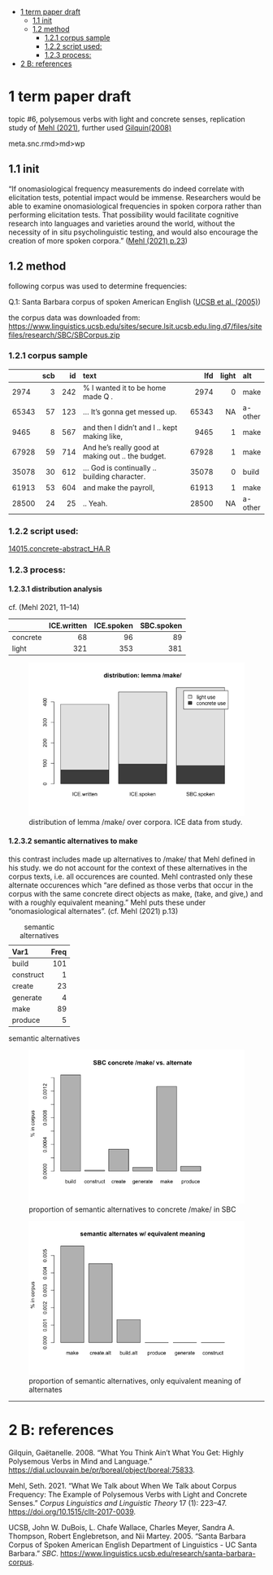 -   [1 term paper draft](#term-paper-draft)
    -   [1.1 init](#init)
    -   [1.2 method](#method)
        -   [1.2.1 corpus sample](#corpus-sample)
        -   [1.2.2 script used:](#script-used)
        -   [1.2.3 process:](#process)
-   [2 B: references](#b-references)

# 1 term paper draft

topic \#6, polysemous verbs with light and concrete senses, replication
study of [Mehl (2021)](https://doi.org/10.1515/cllt-2017-0039), further used [Gilquin(2008)](https://dial.uclouvain.be/pr/boreal/object/boreal:75833)

meta.snc.rmd&gt;md&gt;wp

## 1.1 init

“If onomasiological frequency measurements do indeed correlate with
elicitation tests, potential impact would be immense. Researchers would
be able to examine onomasiological frequencies in spoken corpora rather
than performing elicitation tests. That possibility would facilitate
cognitive research into languages and varieties around the world,
without the necessity of in situ psycholinguistic testing, and would
also encourage the creation of more spoken corpora.” 
([Mehl (2021) p.23](https://doi.org/10.1515/cllt-2017-0039))

## 1.2 method

following corpus was used to determine frequencies:

Q.1: Santa Barbara corpus of spoken American English 
([UCSB et al. (2005)](https://www.linguistics.ucsb.edu/research/santa-barbara-corpus))

the corpus data was downloaded from:
<https://www.linguistics.ucsb.edu/sites/secure.lsit.ucsb.edu.ling.d7/files/sitefiles/research/SBC/SBCorpus.zip>

### 1.2.1 corpus sample

<table style="width:100%;">
<colgroup>
<col style="width: 7%" />
<col style="width: 4%" />
<col style="width: 4%" />
<col style="width: 60%" />
<col style="width: 7%" />
<col style="width: 7%" />
<col style="width: 9%" />
</colgroup>
<thead>
<tr class="header">
<th style="text-align: left;"></th>
<th style="text-align: right;">scb</th>
<th style="text-align: right;">id</th>
<th style="text-align: left;">text</th>
<th style="text-align: right;">lfd</th>
<th style="text-align: right;">light</th>
<th style="text-align: left;">alt</th>
</tr>
</thead>
<tbody>
<tr class="odd">
<td style="text-align: left;">2974</td>
<td style="text-align: right;">3</td>
<td style="text-align: right;">242</td>
<td style="text-align: left;">% I wanted it to be home made Q .</td>
<td style="text-align: right;">2974</td>
<td style="text-align: right;">0</td>
<td style="text-align: left;">make</td>
</tr>
<tr class="even">
<td style="text-align: left;">65343</td>
<td style="text-align: right;">57</td>
<td style="text-align: right;">123</td>
<td style="text-align: left;">… It’s gonna get messed up.</td>
<td style="text-align: right;">65343</td>
<td style="text-align: right;">NA</td>
<td style="text-align: left;">a-other</td>
</tr>
<tr class="odd">
<td style="text-align: left;">9465</td>
<td style="text-align: right;">8</td>
<td style="text-align: right;">567</td>
<td style="text-align: left;">and then I didn’t and I .. kept making
like,</td>
<td style="text-align: right;">9465</td>
<td style="text-align: right;">1</td>
<td style="text-align: left;">make</td>
</tr>
<tr class="even">
<td style="text-align: left;">67928</td>
<td style="text-align: right;">59</td>
<td style="text-align: right;">714</td>
<td style="text-align: left;">And he’s really good at making out .. the
budget.</td>
<td style="text-align: right;">67928</td>
<td style="text-align: right;">1</td>
<td style="text-align: left;">make</td>
</tr>
<tr class="odd">
<td style="text-align: left;">35078</td>
<td style="text-align: right;">30</td>
<td style="text-align: right;">612</td>
<td style="text-align: left;">… God is continually .. building
character.</td>
<td style="text-align: right;">35078</td>
<td style="text-align: right;">0</td>
<td style="text-align: left;">build</td>
</tr>
<tr class="even">
<td style="text-align: left;">61913</td>
<td style="text-align: right;">53</td>
<td style="text-align: right;">604</td>
<td style="text-align: left;">and make the payroll,</td>
<td style="text-align: right;">61913</td>
<td style="text-align: right;">1</td>
<td style="text-align: left;">make</td>
</tr>
<tr class="odd">
<td style="text-align: left;">28500</td>
<td style="text-align: right;">24</td>
<td style="text-align: right;">25</td>
<td style="text-align: left;">.. Yeah.</td>
<td style="text-align: right;">28500</td>
<td style="text-align: right;">NA</td>
<td style="text-align: left;">a-other</td>
</tr>
</tbody>
</table>

### 1.2.2 script used:

[14015.concrete-abstract\_HA.R](14015.concrete-abstract_HA.R)

### 1.2.3 process:

#### 1.2.3.1 distribution analysis

cf. (Mehl 2021, 11–14)

<table>
<thead>
<tr class="header">
<th style="text-align: left;"></th>
<th style="text-align: right;">ICE.written</th>
<th style="text-align: right;">ICE.spoken</th>
<th style="text-align: right;">SBC.spoken</th>
</tr>
</thead>
<tbody>
<tr class="odd">
<td style="text-align: left;">concrete</td>
<td style="text-align: right;">68</td>
<td style="text-align: right;">96</td>
<td style="text-align: right;">89</td>
</tr>
<tr class="even">
<td style="text-align: left;">light</td>
<td style="text-align: right;">321</td>
<td style="text-align: right;">353</td>
<td style="text-align: right;">381</td>
</tr>
</tbody>
</table>

<figure>
<img src="README_files/figure-markdown_strict/fig-01-dist-1.png"
alt="distribution of lemma /make/ over corpora. ICE data from study." />
<figcaption aria-hidden="true">distribution of lemma /make/ over
corpora. ICE data from study.</figcaption>
</figure>

#### 1.2.3.2 semantic alternatives to make

this contrast includes made up alternatives to /make/ that Mehl defined
in his study. we do not account for the context of these alternatives in
the corpus texts, i.e. all occurences are counted. Mehl contrasted only
these alternate occurences which “are defined as those verbs that occur
in the corpus with the same concrete direct objects as make, (take, and
give,) and with a roughly equivalent meaning.” Mehl puts these under
“onomasiological alternates”. (cf. Mehl (2021) p.13)

<table>
<caption>semantic alternatives</caption>
<thead>
<tr class="header">
<th style="text-align: left;">Var1</th>
<th style="text-align: right;">Freq</th>
</tr>
</thead>
<tbody>
<tr class="odd">
<td style="text-align: left;">build</td>
<td style="text-align: right;">101</td>
</tr>
<tr class="even">
<td style="text-align: left;">construct</td>
<td style="text-align: right;">1</td>
</tr>
<tr class="odd">
<td style="text-align: left;">create</td>
<td style="text-align: right;">23</td>
</tr>
<tr class="even">
<td style="text-align: left;">generate</td>
<td style="text-align: right;">4</td>
</tr>
<tr class="odd">
<td style="text-align: left;">make</td>
<td style="text-align: right;">89</td>
</tr>
<tr class="even">
<td style="text-align: left;">produce</td>
<td style="text-align: right;">5</td>
</tr>
</tbody>
</table>

semantic alternatives

<figure>
<img src="README_files/figure-markdown_strict/fig-02-alt-1.png"
alt="proportion of semantic alternatives to concrete /make/ in SBC" />
<figcaption aria-hidden="true">proportion of semantic alternatives to
concrete /make/ in SBC</figcaption>
</figure>

<figure>
<img src="README_files/figure-markdown_strict/fig-03-alt-1.png"
alt="proportion of semantic alternatives, only equivalent meaning of alternates" />
<figcaption aria-hidden="true">proportion of semantic alternatives, only
equivalent meaning of alternates</figcaption>
</figure>

------------------------------------------------------------------------

# 2 B: references

Gilquin, Gaëtanelle. 2008. “What You Think Ain’t What You Get: Highly
Polysemous Verbs in Mind and Language.”
<https://dial.uclouvain.be/pr/boreal/object/boreal:75833>.

Mehl, Seth. 2021. “What We Talk about When We Talk about Corpus
Frequency: The Example of Polysemous Verbs with Light and Concrete
Senses.” *Corpus Linguistics and Linguistic Theory* 17 (1): 223–47.
<https://doi.org/10.1515/cllt-2017-0039>.

UCSB, John W. DuBois, L. Chafe Wallace, Charles Meyer, Sandra A.
Thompson, Robert Englebretson, and Nii Martey. 2005. “Santa Barbara
Corpus of Spoken American English Department of Linguistics - UC Santa
Barbara.” *SBC*.
<https://www.linguistics.ucsb.edu/research/santa-barbara-corpus>.
